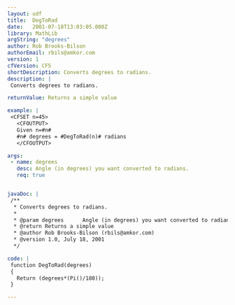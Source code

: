 ```yaml
---
layout: udf
title:  DegToRad
date:   2001-07-18T13:03:05.000Z
library: MathLib
argString: "degrees"
author: Rob Brooks-Bilson
authorEmail: rbils@amkor.com
version: 1
cfVersion: CF5
shortDescription: Converts degrees to radians.
description: |
 Converts degrees to radians.

returnValue: Returns a simple value

example: |
 <CFSET n=45>
   <CFOUTPUT>
   Given n=#n#
   #n# degrees = #DegToRad(n)# radians
   </CFOUTPUT>

args:
 - name: degrees
   desc: Angle (in degrees) you want converted to radians.
   req: true


javaDoc: |
 /**
  * Converts degrees to radians.
  * 
  * @param degrees      Angle (in degrees) you want converted to radians. 
  * @return Returns a simple value 
  * @author Rob Brooks-Bilson (rbils@amkor.com) 
  * @version 1.0, July 18, 2001 
  */

code: |
 function DegToRad(degrees)
 {
   Return (degrees*(Pi()/180));
 }

---
```


